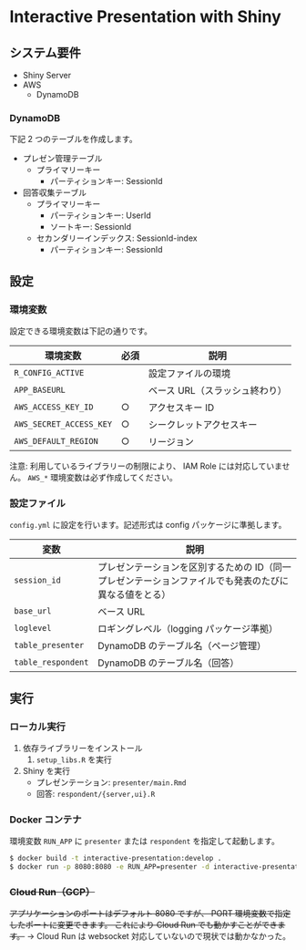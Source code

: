 # Interactive Presentation with Shiny

## システム要件

- Shiny Server
- AWS
   - DynamoDB

### DynamoDB

下記 2 つのテーブルを作成します。

- プレゼン管理テーブル
   - プライマリーキー
      - パーティションキー: SessionId
- 回答収集テーブル
   - プライマリーキー
      - パーティションキー: UserId
      - ソートキー: SessionId
   - セカンダリーインデックス: SessionId-index
      - パーティションキー: SessionId

## 設定

### 環境変数

設定できる環境変数は下記の通りです。

| 環境変数 | 必須 | 説明 |
| --- | --- | --- |
| `R_CONFIG_ACTIVE` | | 設定ファイルの環境 |
| `APP_BASEURL` | | ベース URL（スラッシュ終わり） |
| `AWS_ACCESS_KEY_ID` | ○ | アクセスキー ID |
| `AWS_SECRET_ACCESS_KEY` | ○ | シークレットアクセスキー |
| `AWS_DEFAULT_REGION` | ○ | リージョン |

注意: 利用しているライブラリーの制限により、 IAM Role には対応していません。
`AWS_*` 環境変数は必ず作成してください。

### 設定ファイル

`config.yml` に設定を行います。記述形式は config パッケージに準拠します。

| 変数 | 説明 |
| --- | --- |
| `session_id` | プレゼンテーションを区別するための ID（同一プレゼンテーションファイルでも発表のたびに異なる値をとる） |
| `base_url` | ベース URL |
| `loglevel` | ロギングレベル（logging パッケージ準拠） |
| `table_presenter` | DynamoDB のテーブル名（ページ管理） |
| `table_respondent` | DynamoDB のテーブル名（回答） |

## 実行

### ローカル実行

1. 依存ライブラリーをインストール
   1. `setup_libs.R` を実行
1. Shiny を実行
   * プレゼンテーション: `presenter/main.Rmd`
   * 回答: `respondent/{server,ui}.R`

### Docker コンテナ

環境変数 `RUN_APP` に `presenter` または `respondent` を指定して起動します。

```bash
$ docker build -t interactive-presentation:develop .
$ docker run -p 8080:8080 -e RUN_APP=presenter -d interactive-presentation:develop
```

### ~~Cloud Run（GCP）~~

~~アプリケーションのポートはデフォルト 8080 ですが、 PORT 環境変数で指定したポートに変更できます。
これにより Cloud Run でも動かすことができます。~~
→ Cloud Run は websocket 対応していないので現状では動かなかった。

